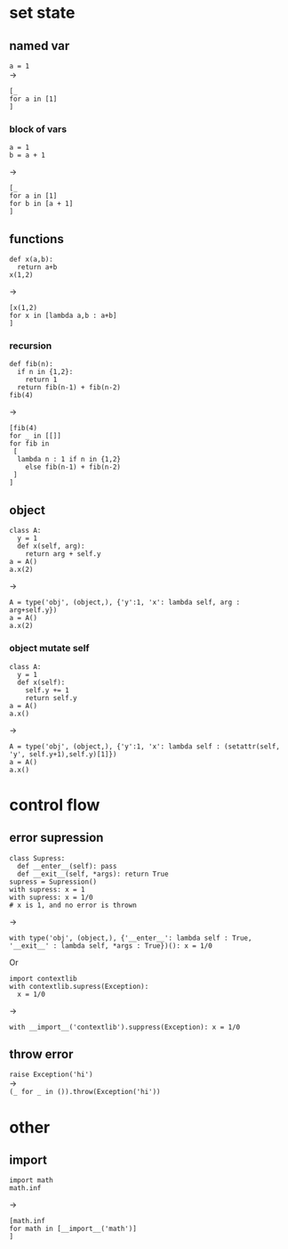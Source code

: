 # set state
## named var
`a = 1`  
->
```
[_
for a in [1]
]
```

### block of vars
```
a = 1
b = a + 1
```
->
```
[_
for a in [1]
for b in [a + 1]
]
```

## functions
```
def x(a,b):
  return a+b
x(1,2)
```
->
```
[x(1,2)
for x in [lambda a,b : a+b]
]
```

### recursion
```
def fib(n):
  if n in {1,2}:
    return 1
  return fib(n-1) + fib(n-2)
fib(4)
```
->
```
[fib(4)
for _ in [[]]
for fib in
 [
  lambda n : 1 if n in {1,2}
    else fib(n-1) + fib(n-2)
 ]
]
```

## object
```
class A:
  y = 1
  def x(self, arg):
    return arg + self.y
a = A()
a.x(2)
```
->
```
A = type('obj', (object,), {'y':1, 'x': lambda self, arg : arg+self.y})
a = A()
a.x(2)
```

### object mutate self
```
class A:
  y = 1
  def x(self):
    self.y += 1
    return self.y
a = A()
a.x()
```
->
```
A = type('obj', (object,), {'y':1, 'x': lambda self : (setattr(self, 'y', self.y+1),self.y)[1]})
a = A()
a.x()
```

# control flow
## error supression
```
class Supress:
  def __enter__(self): pass
  def __exit__(self, *args): return True
supress = Supression()
with supress: x = 1
with supress: x = 1/0
# x is 1, and no error is thrown
```
->
```
with type('obj', (object,), {'__enter__': lambda self : True, '__exit__' : lambda self, *args : True})(): x = 1/0
```
Or  
```
import contextlib
with contextlib.supress(Exception):
  x = 1/0
```
->
```
with __import__('contextlib').suppress(Exception): x = 1/0
```

## throw error
`raise Exception('hi')`  
->  
`(_ for _ in ()).throw(Exception('hi'))`  

# other
## import
```
import math
math.inf
```
->
```
[math.inf
for math in [__import__('math')]
]
```
